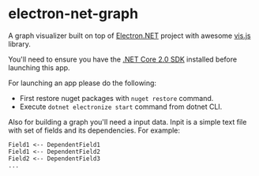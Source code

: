# electron-net-graph

A graph visualizer built on top of [Electron.NET](https://github.com/ElectronNET/Electron.NET) project with awesome [vis.js](http://visjs.org/) library.

You'll need to ensure you have the [.NET Core 2.0 SDK](https://www.microsoft.com/net/core) installed before launching this app.

For launching an app please do the following:

* First restore nuget packages with `nuget restore` command.
* Execute `dotnet electronize start` command from dotnet CLI.

Also for building a graph you'll need a input data. Inpit is a simple text file with set of fields and its dependencies. For example:

```
Field1 <-- DependentField1
Field1 <-- DependentField2
Field2 <-- DependentField3
...
```